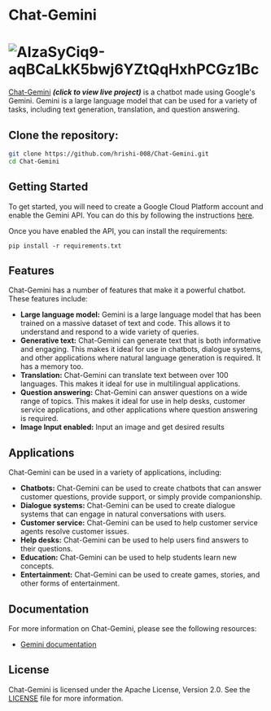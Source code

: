 # Chat-Gemini

# ![AIzaSyCiq9-aqBCaLkK5bwj6YZtQqHxhPCGz1Bc](https://github.com/hrishi-008/Chat-Gemini/assets/97169623/3b30526a-ca1a-4355-bef3-864f07671f54)


[Chat-Gemini](https://chat-gemini-pro.streamlit.app/) _**(click to view live project)**_ is a chatbot made using Google's Gemini. Gemini is a large language model that can be used for a variety of tasks, including text generation, translation, and question answering.

## Clone the repository:

```bash
git clone https://github.com/hrishi-008/Chat-Gemini.git
cd Chat-Gemini
```

## Getting Started

To get started, you will need to create a Google Cloud Platform account and enable the Gemini API. You can do this by following the instructions [here](https://makersuite.google.com/app/apikey).

Once you have enabled the API, you can install the requirements:

```shell
pip install -r requirements.txt
```
## Features

Chat-Gemini has a number of features that make it a powerful chatbot. These features include:

* **Large language model:** Gemini is a large language model that has been trained on a massive dataset of text and code. This allows it to understand and respond to a wide variety of queries.
* **Generative text:** Chat-Gemini can generate text that is both informative and engaging. This makes it ideal for use in chatbots, dialogue systems, and other applications where natural language generation is required. It has a memory too.
* **Translation:** Chat-Gemini can translate text between over 100 languages. This makes it ideal for use in multilingual applications.
* **Question answering:** Chat-Gemini can answer questions on a wide range of topics. This makes it ideal for use in help desks, customer service applications, and other applications where question answering is required.
* **Image Input enabled:** Input an image and get desired results

## Applications

Chat-Gemini can be used in a variety of applications, including:

* **Chatbots:** Chat-Gemini can be used to create chatbots that can answer customer questions, provide support, or simply provide companionship.
* **Dialogue systems:** Chat-Gemini can be used to create dialogue systems that can engage in natural conversations with users.
* **Customer service:** Chat-Gemini can be used to help customer service agents resolve customer issues.
* **Help desks:** Chat-Gemini can be used to help users find answers to their questions.
* **Education:** Chat-Gemini can be used to help students learn new concepts.
* **Entertainment:** Chat-Gemini can be used to create games, stories, and other forms of entertainment.

## Documentation

For more information on Chat-Gemini, please see the following resources:

* [Gemini documentation](https://deepmind.google/technologies/gemini/#introduction)

## License

Chat-Gemini is licensed under the Apache License, Version 2.0. See the [LICENSE](LICENSE) file for more information.
